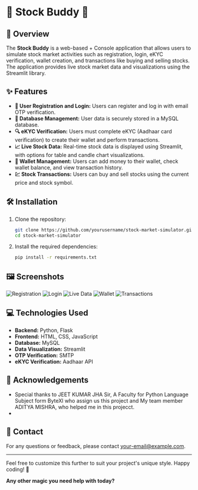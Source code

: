 # 🌟 **Stock Buddy** 🌟

## 📖 **Overview**
The **Stock Buddy** is a web-based + Console application that allows users to simulate stock market activities such as registration, login, eKYC verification, wallet creation, and transactions like buying and selling stocks. The application provides live stock market data and visualizations using the Streamlit library.

## ✨ **Features**
- **🔑 User Registration and Login:** Users can register and log in with email OTP verification.
- **💾 Database Management:** User data is securely stored in a MySQL database.
- **🔍 eKYC Verification:** Users must complete eKYC (Aadhaar card verification) to create their wallet and perform transactions.
- **📈 Live Stock Data:** Real-time stock data is displayed using Streamlit, with options for table and candle chart visualizations.
- **💼 Wallet Management:** Users can add money to their wallet, check wallet balance, and view transaction history.
- **💹 Stock Transactions:** Users can buy and sell stocks using the current price and stock symbol.

## 🛠️ **Installation**
1. Clone the repository:
   ```bash
   git clone https://github.com/yourusername/stock-market-simulator.git
   cd stock-market-simulator
   ```
2. Install the required dependencies:
   ```bash
   pip install -r requirements.txt
   ```

## 🖼️ **Screenshots**
![Registration](path/to/registration_screenshot.png)
![Login](path/to/login_screenshot.png)
![Live Data](path/to/livedata_screenshot.png)
![Wallet](path/to/wallet_screenshot.png)
![Transactions](path/to/transactions_screenshot.png)

## 💻 **Technologies Used**
- **Backend:** Python, Flask
- **Frontend:** HTML, CSS, JavaScript
- **Database:** MySQL
- **Data Visualization:** Streamlit
- **OTP Verification:** SMTP
- **eKYC Verification:** Aadhaar API

## 🙏 **Acknowledgements**
- Special thanks to JEET KUMAR JHA Sir, A Faculty for Python Language Subject form ByteXl who assign us this project and My team member ADITYA MISHRA, who helped me in this projecct.
- 
## 📧 **Contact**
For any questions or feedback, please contact [your-email@example.com](mailto:[parmarkrunal1805@example.com).

---

Feel free to customize this further to suit your project's unique style. Happy coding! 🌟

**Any other magic you need help with today?**
